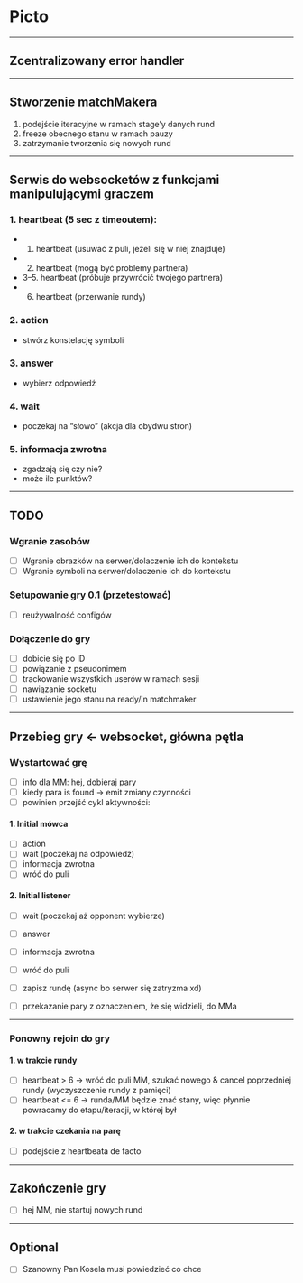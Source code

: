 # Picto

---

## Zcentralizowany error handler

---

## Stworzenie matchMakera

1. podejście iteracyjne w ramach stage’y danych rund
2. freeze obecnego stanu w ramach pauzy
3. zatrzymanie tworzenia się nowych rund

---

## Serwis do websocketów z funkcjami manipulującymi graczem

### 1. heartbeat (5 sec z timeoutem):

-
    1. heartbeat (usuwać z puli, jeżeli się w niej znajduje)
-
    2. heartbeat (mogą być problemy partnera)
- 3–5. heartbeat (próbuje przywrócić twojego partnera)
-
    6. heartbeat (przerwanie rundy)

### 2. action

- stwórz konstelację symboli

### 3. answer

- wybierz odpowiedź

### 4. wait

- poczekaj na “słowo” (akcja dla obydwu stron)

### 5. informacja zwrotna

- zgadzają się czy nie?
- może ile punktów?

---

## TODO

### Wgranie zasobów

- [ ] Wgranie obrazków na serwer/dolaczenie ich do kontekstu
- [ ] Wgranie symboli na serwer/dolaczenie ich do kontekstu

### Setupowanie gry 0.1 (przetestować)

- [ ] reużywalność configów

### Dołączenie do gry

- [ ] dobicie się po ID
- [ ] powiązanie z pseudonimem
- [ ] trackowanie wszystkich userów w ramach sesji
- [ ] nawiązanie socketu
- [ ] ustawienie jego stanu na ready/in matchmaker

---

## Przebieg gry ← websocket, główna pętla

### Wystartować grę

- [ ] info dla MM: hej, dobieraj pary
- [ ] kiedy para is found → emit zmiany czynności
- [ ] powinien przejść cykl aktywności:

#### 1. Initial mówca

- [ ] action
- [ ] wait (poczekaj na odpowiedź)
- [ ] informacja zwrotna
- [ ] wróć do puli

#### 2. Initial listener

- [ ] wait (poczekaj aż opponent wybierze)
- [ ] answer
- [ ] informacja zwrotna
- [ ] wróć do puli

- [ ] zapisz rundę (async bo serwer się zatryzma xd)
- [ ] przekazanie pary z oznaczeniem, że się widzieli, do MMa

---

### Ponowny rejoin do gry

#### 1. w trakcie rundy

- [ ] heartbeat > 6 → wróć do puli MM, szukać nowego & cancel poprzedniej rundy (wyczyszczenie rundy z pamięci)
- [ ] heartbeat <= 6 → runda/MM będzie znać stany, więc płynnie powracamy do etapu/iteracji, w której był

#### 2. w trakcie czekania na parę

- [ ] podejście z heartbeata de facto

---

## Zakończenie gry

- [ ] hej MM, nie startuj nowych rund

---

## Optional <Podsumowanie>

- [ ] Szanowny Pan Kosela musi powiedzieć co chce 